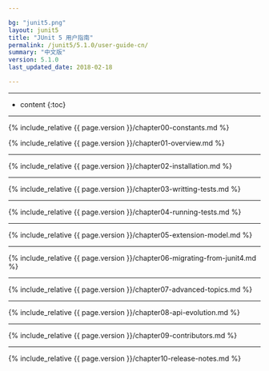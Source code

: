 ```yaml
---

bg: "junit5.png"
layout: junit5
title: "JUnit 5 用户指南"
permalink: /junit5/5.1.0/user-guide-cn/
summary: "中文版"
version: 5.1.0
last_updated_date: 2018-02-18

---
```


---

* content
{:toc}

---

{% include_relative {{ page.version }}/chapter00-constants.md %}

{% include_relative {{ page.version }}/chapter01-overview.md %}

---

{% include_relative {{ page.version }}/chapter02-installation.md %}

---

{% include_relative {{ page.version }}/chapter03-writting-tests.md %}

---

{% include_relative {{ page.version }}/chapter04-running-tests.md %}

---

{% include_relative {{ page.version }}/chapter05-extension-model.md %}

---

{% include_relative {{ page.version }}/chapter06-migrating-from-junit4.md %}

---

{% include_relative {{ page.version }}/chapter07-advanced-topics.md %}

---

{% include_relative {{ page.version }}/chapter08-api-evolution.md %}

---

{% include_relative {{ page.version }}/chapter09-contributors.md %}

---

{% include_relative {{ page.version }}/chapter10-release-notes.md %}
















